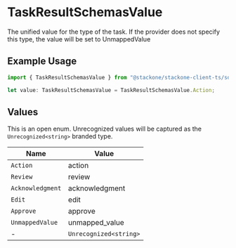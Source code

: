 # TaskResultSchemasValue

The unified value for the type of the task. If the provider does not specify this type, the value will be set to UnmappedValue

## Example Usage

```typescript
import { TaskResultSchemasValue } from "@stackone/stackone-client-ts/sdk/models/shared";

let value: TaskResultSchemasValue = TaskResultSchemasValue.Action;
```

## Values

This is an open enum. Unrecognized values will be captured as the `Unrecognized<string>` branded type.

| Name                   | Value                  |
| ---------------------- | ---------------------- |
| `Action`               | action                 |
| `Review`               | review                 |
| `Acknowledgment`       | acknowledgment         |
| `Edit`                 | edit                   |
| `Approve`              | approve                |
| `UnmappedValue`        | unmapped_value         |
| -                      | `Unrecognized<string>` |